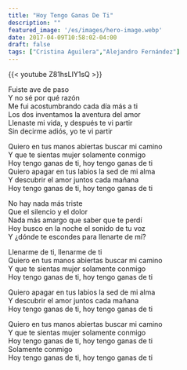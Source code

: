 ```yaml
---
title: "Hoy Tengo Ganas De Ti"
description: ""
featured_image: '/es/images/hero-image.webp'
date: 2017-04-09T10:58:02-04:00
draft: false
tags: ["Cristina Aguilera","Alejandro Fernández"]
---
```


{{< youtube Z81hsLIY1sQ >}}

Fuiste ave de paso  
Y no sé por qué razón  
Me fui acostumbrando cada día más a ti  
Los dos inventamos la aventura del amor  
Llenaste mi vida, y después te vi partir  
Sin decirme adiós, yo te vi partir

Quiero en tus manos abiertas buscar mi camino  
Y que te sientas mujer solamente conmigo  
Hoy tengo ganas de ti, hoy tengo ganas de ti  
Quiero apagar en tus labios la sed de mi alma  
Y descubrir el amor juntos cada mañana  
Hoy tengo ganas de ti, hoy tengo ganas de ti

No hay nada más triste  
Que el silencio y el dolor  
Nada más amargo que saber que te perdí  
Hoy busco en la noche el sonido de tu voz  
Y ¿dónde te escondes para llenarte de mí?

Llenarme de ti, llenarme de ti  
Quiero en tus manos abiertas buscar mi camino  
Y que te sientas mujer solamente conmigo  
Hoy tengo ganas de ti, hoy tengo ganas de ti

Quiero apagar en tus labios la sed de mi alma  
Y descubrir el amor juntos cada mañana  
Hoy tengo ganas de ti, hoy tengo ganas de ti

Quiero en tus manos abiertas buscar mi camino  
Y que te sientas mujer solamente conmigo  
Hoy tengo ganas de ti, hoy tengo ganas de ti  
Solamente conmigo  
Hoy tengo ganas de ti, hoy tengo ganas de ti

